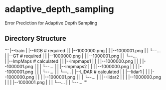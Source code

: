 # adaptive_depth_sampling
Error Prediction for Adaptive Depth Sampling

## Directory Structure
'''
|--train
|  |--RGB       # required
|  |  |--1000000.png
|  |  |--1000001.png
|  |  └--...
|  |--GT        # required
|  |  |--1000000.png
|  |  |--1000001.png
|  |  └--...     
|  |--ImpMaps   # calculated
|  |  |--impmaps1
|  |  |  |--1000000.png
|  |  |  |--1000001.png
|  |  |  └--...
|  |  |--impmaps2
|  |  |  |--1000000.png
|  |  |  |--1000001.png
|  |  |  └--...
|  |  └--...
|  |--LiDAR     # calculated
|  |  |--lidar1
|  |  |  |--1000000.png
|  |  |  |--1000001.png
|  |  |  └--...
|  |  |--lidar2
|  |  |  |--1000000.png
|  |  |  |--1000001.png
|  |  |  └--...
|  |  └--...
'''
